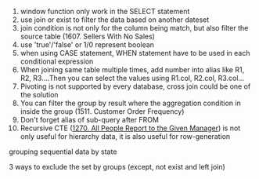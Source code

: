 
1. window function only work in the SELECT statement
2. use join or exist to filter the data based on another dateset
3. join condition is not only for the column being match, but also filter the source table (1607. Sellers With No Sales)
4. use 'true'/'false' or 1/0 represent boolean
5. when using CASE statement, WHEN statement have to be used in each conditional expression
6. When joining same table multiple times, add number into alias like R1, R2, R3....Then you can select the values using R1.col, R2.col, R3.col...
7. Pivoting is not supported by every database, cross join could be one of the solution
8. You can filter the group by result where the aggregation condition in inside the group (1511. Customer Order Frequency)
9. Don't forget alias of sub-query after FROM
10. Recursive CTE ([1270. All People Report to the Given Manager](https://leetcode.com/problems/all-people-report-to-the-given-manager/)) is not only useful for hierarchy data, it is also useful for row-generation

grouping sequential data by state


3 ways to exclude the set by groups (except, not exist and left join)